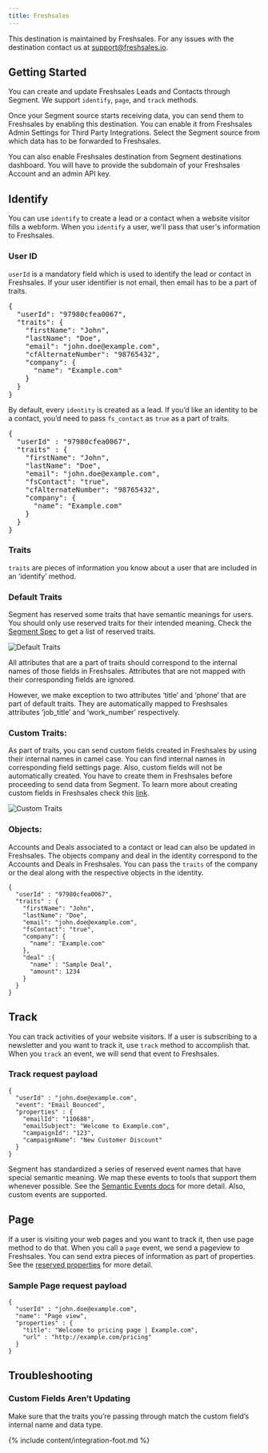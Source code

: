 ```yaml
---
title: Freshsales
---
```


This destination is maintained by Freshsales. For any issues with the destination contact us at support@freshsales.io.

## Getting Started

You can create and update Freshsales Leads and Contacts through Segment. We support `identify`, `page`, and `track` methods.

Once your Segment source starts receiving data, you can send them to Freshsales by enabling this destination. You can enable it from Freshsales Admin Settings for Third Party Integrations. Select the Segment source from which data has to be forwarded to Freshsales.

You can also enable Freshsales destination from Segment destinations dashboard. You will have to provide the subdomain of your Freshsales Account and an admin API key.

## Identify

You can use `identify` to create a lead or a contact when a website visitor fills a webform. When you `identify` a user, we'll pass that user's information to Freshsales.

### User ID
`userId` is a mandatory field which is used to identify the lead or contact in Freshsales. If your user identifier is not email, then email has to be a part of traits.

<pre>
{
  "userId": "97980cfea0067",
  "traits": {
    "firstName": "John",
    "lastName": "Doe",
    "email": "john.doe@example.com",
    "cfAlternateNumber": "98765432",
    "company": {
      "name": "Example.com"
    }
  }
}
</pre>

By default, every `identity` is created as a lead. If you’d like an identity to be a contact, you’d need to pass `fs_contact` as `true` as a part of traits.

<pre>
{
  "userId" : "97980cfea0067",
  "traits" : {
    "firstName": "John",
    "lastName": "Doe",
    "email": "john.doe@example.com",
    "fsContact": "true",
    "cfAlternateNumber": "98765432",
    "company": {
      "name": "Example.com"
    }
  }
}
</pre>

### Traits
`traits` are pieces of information you know about a user that are included in an ‘identify’ method.

### Default Traits
Segment has reserved some traits that have semantic meanings for users. You should only use reserved traits for their intended meaning. Check the [Segment Spec](/docs/spec/identify/#traits) to get a list of reserved traits.

![Default Traits](https://cldup.com/lvbDssc2kP.png)

All attributes that are a part of traits should correspond to the internal names of those fields in Freshsales. Attributes that are not mapped with their corresponding fields are ignored.

However, we make exception to two attributes ‘title’ and ‘phone’ that are part of default traits. They are automatically mapped to Freshsales attributes ‘job_title’ and ‘work_number’ respectively.

### Custom Traits:
As part of traits, you can send custom fields created in Freshsales by using their internal names in camel case. You can find internal names in corresponding field settings page. Also, custom fields will not be automatically created. You have to create them in Freshsales before proceeding to send data from Segment. To learn more about creating custom fields in Freshsales check this [link](https://support.freshsales.io/support/solutions/articles/214558-how-to-add-custom-fields-for-leads-contacts-accounts-and-deals).

![Custom Traits](https://cldup.com/szDo5891Qq.png)

### Objects:
Accounts and Deals associated to a contact or lead can also be updated in Freshsales. The objects company and deal in the identity correspond to the Accounts and Deals in Freshsales. You can pass the `traits` of the company or the deal along with the respective objects in the identity.

```
{
  "userId" : "97980cfea0067",
  "traits" : {
    "firstName": "John",
    "lastName": "Doe",
    "email": "john.doe@example.com",
    "fsContact": "true",
    "company": {
      "name": "Example.com"
    },
    "deal" :{
      "name" : "Sample Deal",
      "amount": 1234
    }
  }
}
```

## Track

You can track activities of your website visitors. If a user is subscribing to a newsletter and you want to track it, use `track` method to accomplish that. When you `track` an event, we will send that event to Freshsales.

### Track request payload


```
{
  "userId" : "john.doe@example.com",
  "event": "Email Bounced",
  "properties" : {
    "emailId": "110688",
    "emailSubject": "Welcome to Example.com",
    "campaignId": "123",
    "campaignName": "New Customer Discount"
  }
}
```

Segment has standardized a series of reserved event names that have special semantic meaning. We map these events to tools that support them whenever possible. See the [Semantic Events docs](/docs/spec/semantic) for more detail. Also, custom events are supported.

## Page

If a user is visiting your web pages and you want to track it, then use page method to do that.
When you call a `page` event, we send a pageview to Freshsales. You can send extra pieces of information as part of properties. See the [reserved properties](/docs/spec/page/#properties) for more detail.

### Sample Page request payload

```
{
  "userId" : "john.doe@example.com",
  "name": "Page view",
  "properties" : {
    "title": "Welcome to pricing page | Example.com",
    "url" : "http://example.com/pricing"
  }
}

```

## Troubleshooting

### Custom Fields Aren’t Updating

Make sure that the traits you’re passing through match the custom field’s internal name and data type.

{% include content/integration-foot.md %}
